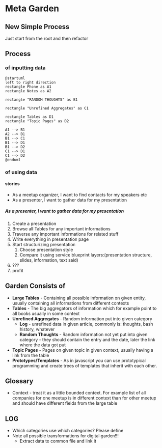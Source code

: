 # Meta Garden

## New Simple Process

Just start from the root and then refactor

## Process

### of inputting data

```plantuml
@startuml
left to right direction
rectangle Phone as A1
rectangle Notes as A2

rectangle "RANDOM THOUGHTS" as B1

rectangle "Unrefined Aggregates" as C1

rectangle Tables as D1
rectangle "Topic Pages" as D2

A1 --> B1
A2 --> B1
B1 --> C1
B1 --> D1
B1 --> D2
C1 --> D1
C1 --> D2
@enduml

```

### of using data

#### stories

- As a meetup organizer, I want to find contacts for my speakers etc
- As a presenter, I want to gather data for my presentation

##### As a presenter, I want to gather data for my presentation

1. Create a presentation
2. Browse all Tables for any important informations
3. Traverse any important informations for related stuff
4. Write everything in presentation page
5. Start structurizing presentation
    1. Choose presentation style
    1. Compare it using service blueprint layers:(presentation structure, slides, information, text said)
6. ???
7. profit




## Garden Consists of
- **Large Tables** - Containing all possible information on given entity, usually containing all informations from different contexts 
- **Tables** - The big aggregators of information which for example point to all books usually in some context
- **Unrefined Aggregates** - Random information put into given category
    - **Log** - unrefined data in given article, commonly is: thoughts, bash history, whatever
	- **Random Thoughts** - Random information not yet put into given category - they should contain the entry and the date, later the link where the data got put
- **Topic Pages** - Pages on given topic in given context, usually having a link from the table
- **Prototypes/Templates** - As in javascript you can use prototypical programming and create trees of templates that inherit with each other.

## Glossary
- Context - treat it as a little bounded context. For example list of all companies for one meetup is in different context than for other meetup and should have different fields from the large table

## LOG

- Which categories use which categories? Please define
- Note all possible transformations for digital garden!!!
    - Extract data to common file and link it
